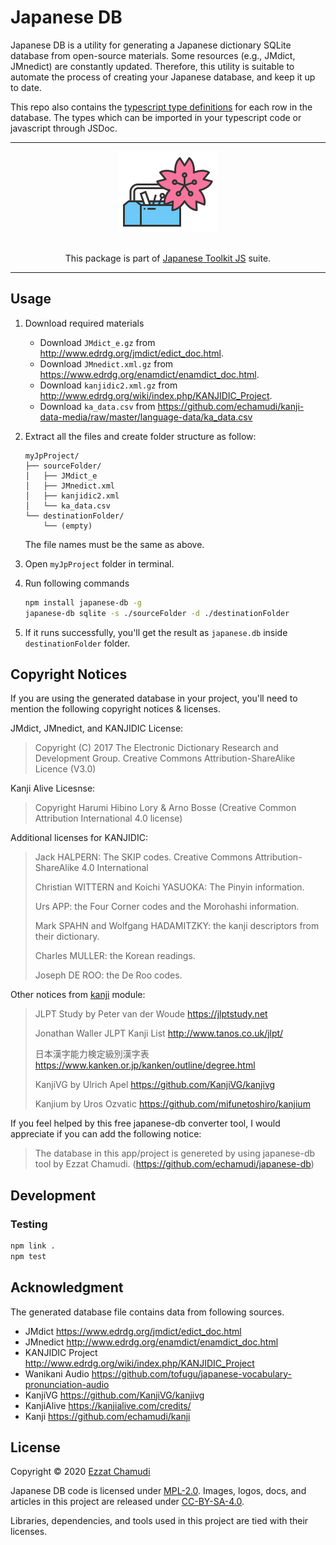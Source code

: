 # Japanese DB

Japanese DB is a utility for generating a Japanese dictionary SQLite database from open-source materials. Some resources (e.g., JMdict, JMnedict) are constantly updated. Therefore, this utility is suitable to automate the process of creating your Japanese database, and keep it up to date.

This repo also contains the [typescript type definitions](https://github.com/echamudi/japanese-toolkit/blob/master/packages/japanese-db/src/types/japanesedb.ts) for each row in the database. The types which can be imported in your typescript code or javascript through JSDoc.  

---

<p align="center">
  <a href="https://github.com/echamudi/japanese-toolkit/"><img src="https://raw.githubusercontent.com/echamudi/japanese-toolkit/master/images/japanese-toolkit.svg" alt="Japanese Toolkit Logo" width="160" height="128"></a>
  <br><br>
  <p  align="center">
This package is part of <a href="https://github.com/echamudi/japanese-toolkit/">Japanese Toolkit JS</a> suite.</p>
</p>

---

## Usage

1. Download required materials
    - Download `JMdict_e.gz` from http://www.edrdg.org/jmdict/edict_doc.html.
    - Download `JMnedict.xml.gz` from https://www.edrdg.org/enamdict/enamdict_doc.html.
    - Download `kanjidic2.xml.gz` from http://www.edrdg.org/wiki/index.php/KANJIDIC_Project.
    - Download `ka_data.csv` from https://github.com/echamudi/kanji-data-media/raw/master/language-data/ka_data.csv

1. Extract all the files and create folder structure as follow:
    ```
    myJpProject/
    ├── sourceFolder/
    │   ├── JMdict_e
    │   ├── JMnedict.xml
    │   ├── kanjidic2.xml
    │   └── ka_data.csv
    └── destinationFolder/
        └── (empty)
    ```

    The file names must be the same as above.

1. Open `myJpProject` folder in terminal.

1. Run following commands

    ```sh
    npm install japanese-db -g
    japanese-db sqlite -s ./sourceFolder -d ./destinationFolder
    ```

1. If it runs successfully, you'll get the result as `japanese.db` inside `destinationFolder` folder.

## Copyright Notices

If you are using the generated database in your project, you'll need to mention the following copyright notices & licenses.

JMdict, JMnedict, and KANJIDIC License:

> Copyright (C) 2017 The Electronic Dictionary Research and Development Group. Creative Commons Attribution-ShareAlike Licence (V3.0)

Kanji Alive Licesnse:

> Copyright Harumi Hibino Lory & Arno Bosse (Creative Common Attribution International 4.0 license)

Additional licenses for KANJIDIC:

> Jack HALPERN: The SKIP codes. Creative Commons Attribution-ShareAlike 4.0 International
> 
> Christian WITTERN and Koichi YASUOKA: The Pinyin information.
> 
> Urs APP: the Four Corner codes and the Morohashi information.
> 
> Mark SPAHN and Wolfgang HADAMITZKY: the kanji descriptors from their dictionary.
> 
> Charles MULLER: the Korean readings.
> 
> Joseph DE ROO: the De Roo codes.

Other notices from [kanji](https://github.com/echamudi/kanji) module:

> JLPT Study by Peter van der Woude https://jlptstudy.net
>
> Jonathan Waller JLPT Kanji List http://www.tanos.co.uk/jlpt/
>
> 日本漢字能力検定級別漢字表 https://www.kanken.or.jp/kanken/outline/degree.html
>
> KanjiVG by Ulrich Apel https://github.com/KanjiVG/kanjivg
>
> Kanjium by Uros Ozvatic https://github.com/mifunetoshiro/kanjium

If you feel helped by this free japanese-db converter tool, I would appreciate if you can add the following notice:

> The database in this app/project is genereted by using japanese-db tool by Ezzat Chamudi. (https://github.com/echamudi/japanese-db)

## Development

### Testing
```sh
npm link .
npm test
```

## Acknowledgment

The generated database file contains data from following sources.

- JMdict https://www.edrdg.org/jmdict/edict_doc.html
- JMnedict http://www.edrdg.org/enamdict/enamdict_doc.html
- KANJIDIC Project http://www.edrdg.org/wiki/index.php/KANJIDIC_Project
- Wanikani Audio https://github.com/tofugu/japanese-vocabulary-pronunciation-audio
- KanjiVG https://github.com/KanjiVG/kanjivg
- KanjiAlive https://kanjialive.com/credits/
- Kanji https://github.com/echamudi/kanji

## License

Copyright © 2020 [Ezzat Chamudi](https://github.com/echamudi)

Japanese DB code is licensed under [MPL-2.0](https://www.mozilla.org/en-US/MPL/2.0/). Images, logos, docs, and articles in this project are released under [CC-BY-SA-4.0](https://creativecommons.org/licenses/by-sa/4.0/legalcode).

Libraries, dependencies, and tools used in this project are tied with their licenses.
